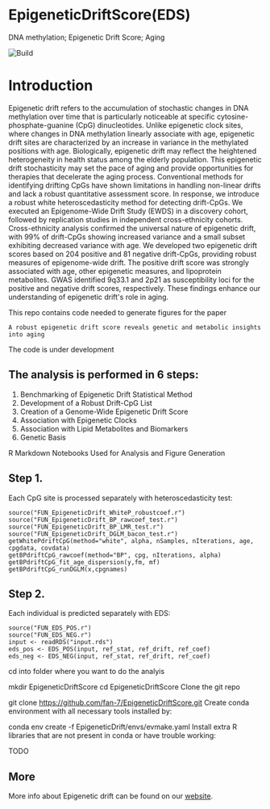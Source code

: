 # EpigeneticDriftScore(EDS)
DNA methylation; Epigenetic Drift Score; Aging

![Build](https://github.com/fan-7/EpigeneticDriftScore)

# Introduction

Epigenetic drift refers to the accumulation of stochastic changes in DNA methylation over time that is particularly noticeable at specific cytosine-phosphate-guanine (CpG) dinucleotides. Unlike epigenetic clock sites, where changes in DNA methylation linearly associate with age, epigenetic drift sites are characterized by an increase in variance in the methylated positions with age. Biologically, epigenetic 
drift may reflect the heightened heterogeneity in health status among the elderly population. This epigenetic drift stochasticity may set the pace of aging and provide opportunities for therapies that decelerate the aging process. Conventional methods for identifying drifting CpGs have shown limitations in handling non-linear drifts and lack a robust quantitative assessment score. In response, we introduce a robust white heteroscedasticity method for detecting drift-CpGs. We executed an Epigenome-Wide Drift Study (EWDS) in a discovery cohort, followed by replication studies in independent cross-ethnicity cohorts.  Cross-ethnicity analysis confirmed the universal nature of epigenetic drift, with 99% of drift-CpGs showing increased variance and a small subset exhibiting decreased variance with age. We developed two epigenetic drift scores based on 204 positive and 81 negative drift-CpGs, providing robust measures of epigenome-wide drift. The positive drift score was strongly associated with age, other epigenetic measures, and lipoprotein metabolites. GWAS identified 9q33.1 and 2p21 as susceptibility loci for the positive and negative drift scores, respectively. These findings enhance our understanding of epigenetic drift's role in aging.


This repo contains code needed to generate figures for the paper 

    A robust epigenetic drift score reveals genetic and metabolic insights into aging

The code is under development

## The analysis is performed in 6 steps:

1. Benchmarking of Epigenetic Drift Statistical Method
2. Development of a Robust Drift-CpG List
3. Creation of a Genome-Wide Epigenetic Drift Score
4. Association with Epigenetic Clocks
4. Association with Lipid Metabolites and Biomarkers
5. Genetic Basis

R Markdown Notebooks Used for Analysis and Figure Generation



## Step 1. 

Each CpG site is processed separately with heteroscedasticity test:

    source("FUN_EpigeneticDrift_WhiteP_robustcoef.r")
    source("FUN_EpigeneticDrift_BP_rawcoef_test.r")
    source("FUN_EpigeneticDrift_BP_LMR_test.r")
    source("FUN_EpigeneticDrift_DGLM_bacon_test.r")
    getWhitePdriftCpG(method="white", alpha, nSamples, nIterations, age, cpgdata, covdata)
    getBPdriftCpG_rawcoef(method="BP", cpg, nIterations, alpha)
    getBPdriftCpG_fit_age_dispersion(y,fm, mf)
    getBPdriftCpG_runDGLM(x,cpgnames)


## Step 2.

Each individual is predicted separately with EDS:

    source("FUN_EDS_POS.r")
    source("FUN_EDS_NEG.r")
    input <- readRDS("input.rds")
    eds_pos <- EDS_POS(input, ref_stat, ref_drift, ref_coef)
    eds_neg <- EDS_NEG(input, ref_stat, ref_drift, ref_coef)
    

cd into folder where you want to do the analyis

mkdir EpigeneticDriftScore
cd EpigeneticDriftScore
Clone the git repo

git clone https://github.com/fan-7/EpigeneticDriftScore.git
Create conda environment with all necessary tools installed by:

conda env create -f EpigeneticDrift/envs/evmake.yaml
Install extra R libraries that are not present in conda or have trouble working:

TODO 


## More

More info about Epigenetic drift can be found on our [website](https://github.com/fan-7/EpigeneticDriftScore.git ).  
